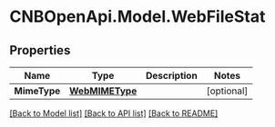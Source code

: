 # CNBOpenApi.Model.WebFileStat

## Properties

Name | Type | Description | Notes
------------ | ------------- | ------------- | -------------
**MimeType** | [**WebMIMEType**](WebMIMEType.md) |  | [optional] 

[[Back to Model list]](../../README.md#documentation-for-models) [[Back to API list]](../../README.md#documentation-for-api-endpoints) [[Back to README]](../../README.md)

